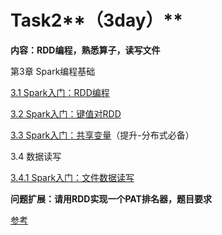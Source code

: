 

# Task2**（3day）**

**内容：RDD编程，熟悉算子，读写文件**

第3章 Spark编程基础

[3.1 Spark入门：RDD编程](http://dblab.xmu.edu.cn/blog/1700-2/)

[3.2 Spark入门：键值对RDD](http://dblab.xmu.edu.cn/blog/1706-2/)

[3.3 Spark入门：共享变量](http://dblab.xmu.edu.cn/blog/1707-2/)（提升-分布式必备）

3.4 数据读写

[3.4.1 Spark入门：文件数据读写](http://dblab.xmu.edu.cn/blog/1708-2/)



**问题扩展：请用RDD实现一个PAT排名器，题目要求**

[参考](https://pintia.cn/problem-sets/16/problems/677)

